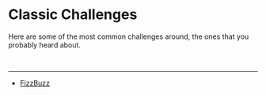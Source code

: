 # Classic Challenges

Here are some of the most common challenges around, the ones that you probably heard about.

<br />
<hr>

- [FizzBuzz](001/fizzbuzz.md)
